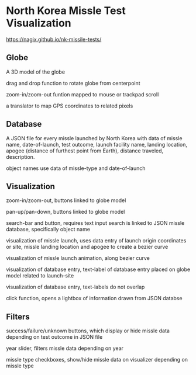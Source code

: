 # North Korea Missle Test Visualization
https://nagix.github.io/nk-missile-tests/

## Globe
A 3D model of the globe

drag and drop function to rotate globe from centerpoint

zoom-in/zoom-out funtion mapped to mouse or trackpad scroll

a translator to map GPS coordinates to related pixels

## Database
A JSON file for every missle launched by North Korea with data of missle name, date-of-launch, test outcome, launch facility name, landing location, apogee (distance of furthest point from Earth),  distance traveled, description.

object names use data of missle-type and date-of-launch

## Visualization
zoom-in/zoom-out, buttons linked to globe model

pan-up/pan-down, buttons linked to globe model

search-bar and button, requires text input search is linked to JSON missle database, specifically object name

visualization of missle launch, uses data entry of launch origin coordinates or site, missle landing location and apogee to create a bezier curve

visualization of missle launch animation, along bezier curve

visualization of database entry, text-label of database entry placed on globe model related to launch-site

visualization of database entry, text-labels do not overlap

click function, opens a lightbox of information drawn from JSON databse

## Filters
success/failure/unknown buttons, which display or hide missle data depending on test outcome in JSON file

year slider, filters missle data depending on year

missle type checkboxes, show/hide missle data on visualizer depending on missle type
